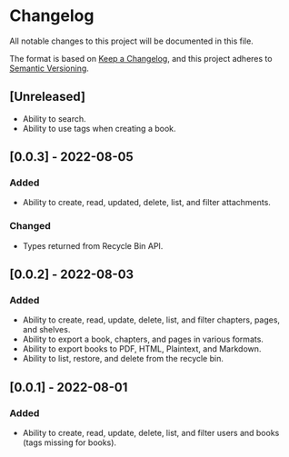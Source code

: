 # Changelog
All notable changes to this project will be documented in this file.

The format is based on [Keep a Changelog](https://keepachangelog.com/en/1.0.0/),
and this project adheres to [Semantic Versioning](https://semver.org/spec/v2.0.0.html).

## [Unreleased]
- Ability to search.
- Ability to use tags when creating a book.

## [0.0.3] - 2022-08-05
### Added
- Ability to create, read, updated, delete, list, and filter attachments.

### Changed
- Types returned from Recycle Bin API.

## [0.0.2] - 2022-08-03
### Added
- Ability to create, read, update, delete, list, and filter chapters, pages, and shelves.
- Ability to export a book, chapters, and pages in various formats.
- Ability to export books to PDF, HTML, Plaintext, and Markdown.
- Ability to list, restore, and delete from the recycle bin.

## [0.0.1] - 2022-08-01
### Added
- Ability to create, read, update, delete, list, and filter users and books (tags missing for books).